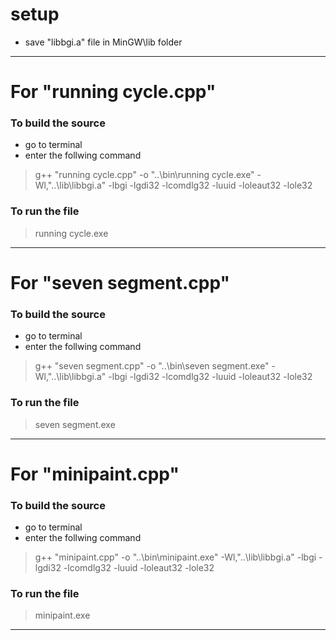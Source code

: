 # setup

- save "libbgi.a" file in MinGW\lib folder

***

# For "running cycle.cpp"

### To build the source

- go to terminal
- enter the follwing command
> g++ "running cycle.cpp" -o "..\bin\running cycle.exe" -Wl,"..\lib\libbgi.a" -lbgi -lgdi32 -lcomdlg32 -luuid -loleaut32 -lole32

### To run the file

> running cycle.exe

***

# For "seven segment.cpp"

### To build the source

- go to terminal
- enter the follwing command
> g++ "seven segment.cpp" -o "..\bin\seven segment.exe" -Wl,"..\lib\libbgi.a" -lbgi -lgdi32 -lcomdlg32 -luuid -loleaut32 -lole32

### To run the file

> seven segment.exe

***

# For "minipaint.cpp"

### To build the source

- go to terminal
- enter the follwing command
> g++ "minipaint.cpp" -o "..\bin\minipaint.exe" -Wl,"..\lib\libbgi.a" -lbgi -lgdi32 -lcomdlg32 -luuid -loleaut32 -lole32

### To run the file

> minipaint.exe

***
